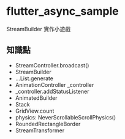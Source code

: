 # flutter_async_sample

StreamBuilder 實作小遊戲

## 知識點

- StreamController.broadcast()
- StreamBuilder
- ...List.generate
- AnimationController _controller
- _controller.addStatusListener
- AnimatedBuilder
- Stack
- GridView.count
- physics: NeverScrollableScrollPhysics()
- RoundedRectangleBorder
- StreamTransformer
